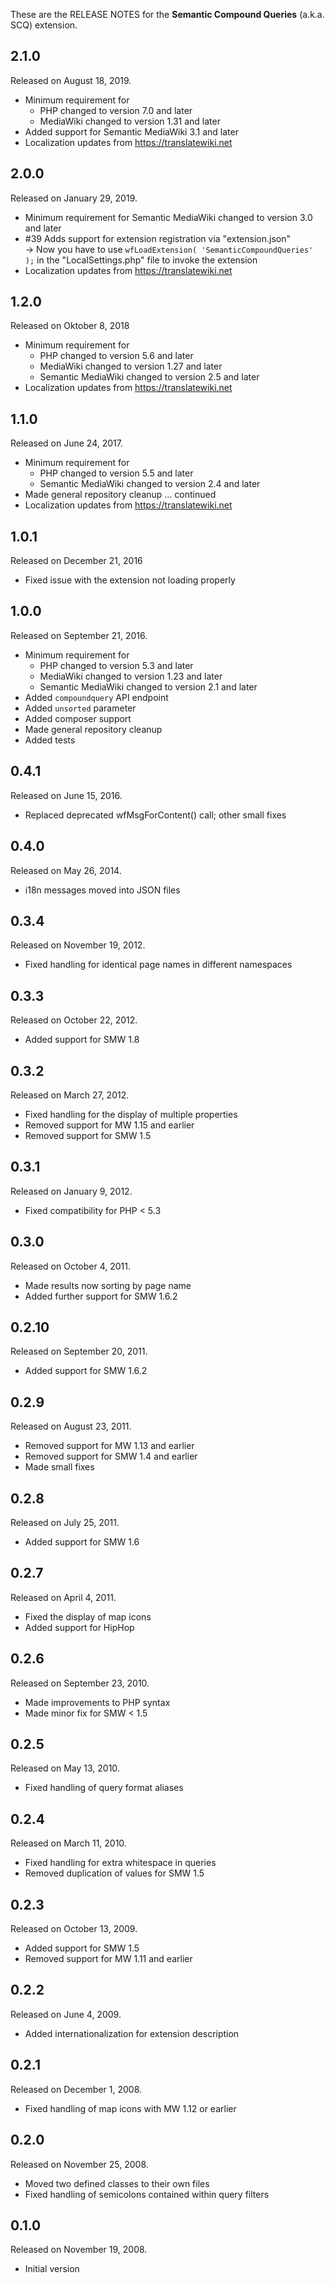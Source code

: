 These are the RELEASE NOTES for the **Semantic Compound Queries** (a.k.a. SCQ) extension.

## 2.1.0

Released on August 18, 2019.

* Minimum requirement for
  * PHP changed to version 7.0 and later
  * MediaWiki changed to version 1.31 and later
* Added support for Semantic MediaWiki 3.1 and later
* Localization updates from https://translatewiki.net

## 2.0.0

Released on January 29, 2019.

* Minimum requirement for Semantic MediaWiki changed to version 3.0 and later
* #39 Adds support for extension registration via "extension.json"  
  → Now you have to use `wfLoadExtension( 'SemanticCompoundQueries' );` in the "LocalSettings.php" file to invoke the extension
* Localization updates from https://translatewiki.net

## 1.2.0

Released on Oktober 8, 2018

* Minimum requirement for
  * PHP changed to version 5.6 and later
  * MediaWiki changed to version 1.27 and later
  * Semantic MediaWiki changed to version 2.5 and later
* Localization updates from https://translatewiki.net

## 1.1.0

Released on June 24, 2017.

* Minimum requirement for
  * PHP changed to version 5.5 and later
  * Semantic MediaWiki changed to version 2.4 and later
* Made general repository cleanup ... continued
* Localization updates from https://translatewiki.net

## 1.0.1

Released on December 21, 2016

* Fixed issue with the extension not loading properly

## 1.0.0

Released on September 21, 2016.

* Minimum requirement for
  * PHP changed to version 5.3 and later
  * MediaWiki changed to version 1.23 and later
  * Semantic MediaWiki changed to version 2.1 and later
* Added `compoundquery` API endpoint
* Added `unsorted` parameter
* Added composer support
* Made general repository cleanup
* Added tests

## 0.4.1

Released on June 15, 2016.

* Replaced deprecated wfMsgForContent() call; other small fixes

## 0.4.0

Released on May 26, 2014.

* i18n messages moved into JSON files

## 0.3.4

Released on November 19, 2012.

* Fixed handling for identical page names in different namespaces

## 0.3.3

Released on October 22, 2012.

* Added support for SMW 1.8

## 0.3.2

Released on March 27, 2012.

* Fixed handling for the display of multiple properties
* Removed support for MW 1.15 and earlier
* Removed support for SMW 1.5

## 0.3.1

Released on January 9, 2012.

* Fixed compatibility for PHP < 5.3

## 0.3.0

Released on October 4, 2011.

* Made results now sorting by page name
* Added further support for SMW 1.6.2

## 0.2.10

Released on September 20, 2011.

* Added support for SMW 1.6.2

## 0.2.9

Released on August 23, 2011.

* Removed support for MW 1.13 and earlier
* Removed support for SMW 1.4 and earlier
* Made small fixes

## 0.2.8

Released on July 25, 2011.

* Added support for SMW 1.6

## 0.2.7

Released on April 4, 2011.

* Fixed the display of map icons
* Added support for HipHop

## 0.2.6

Released on September 23, 2010.

* Made improvements to PHP syntax
* Made minor fix for SMW < 1.5

## 0.2.5

Released on May 13, 2010.

* Fixed handling of query format aliases

## 0.2.4

Released on March 11, 2010.

* Fixed handling for extra whitespace in queries
* Removed duplication of values for SMW 1.5

## 0.2.3

Released on October 13, 2009.

* Added support for SMW 1.5
* Removed support for MW 1.11 and earlier

## 0.2.2

Released on June 4, 2009.

* Added internationalization for extension description

## 0.2.1

Released on December 1, 2008.

* Fixed handling of map icons with MW 1.12 or earlier

## 0.2.0

Released on November 25, 2008.

* Moved two defined classes to their own files
* Fixed handling of semicolons contained within query filters

## 0.1.0

Released on November 19, 2008.

* Initial version
